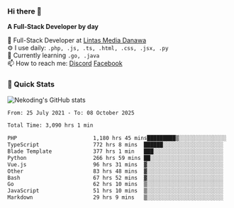 ### Hi there 👋

**A Full-Stack Developer by day**

🔭 Full-Stack Developer at [Lintas Media Danawa](https://www.lintasmediadanawa.com/)  
⚙️ I use daily: `.php, .js, .ts, .html, .css, .jsx, .py`  
🌱 Currently learning `.go, .java`  
📫 How to reach me: [Discord](https://discordapp.com/users/984448732999327766)  [Facebook](https://fb.me/tyvandi)  

### 🚀 Quick Stats  

![Nekoding's GitHub stats](https://github-readme-stats.vercel.app/api?username=nekoding&show_icons=true)

<!--START_SECTION:waka-->

```txt
From: 25 July 2021 - To: 08 October 2025

Total Time: 3,090 hrs 1 min

PHP                        1,180 hrs 45 mins█████████▒░░░░░░░░░░░░░░░   37.20 %
TypeScript                 772 hrs 8 mins  ██████░░░░░░░░░░░░░░░░░░░   24.33 %
Blade Template             377 hrs 1 min   ███░░░░░░░░░░░░░░░░░░░░░░   11.88 %
Python                     266 hrs 59 mins ██░░░░░░░░░░░░░░░░░░░░░░░   08.41 %
Vue.js                     96 hrs 31 mins  ▓░░░░░░░░░░░░░░░░░░░░░░░░   03.04 %
Other                      83 hrs 48 mins  ▓░░░░░░░░░░░░░░░░░░░░░░░░   02.64 %
Bash                       67 hrs 52 mins  ▓░░░░░░░░░░░░░░░░░░░░░░░░   02.14 %
Go                         62 hrs 10 mins  ▒░░░░░░░░░░░░░░░░░░░░░░░░   01.96 %
JavaScript                 51 hrs 10 mins  ▒░░░░░░░░░░░░░░░░░░░░░░░░   01.61 %
Markdown                   29 hrs 9 mins   ▒░░░░░░░░░░░░░░░░░░░░░░░░   00.92 %
```

<!--END_SECTION:waka-->

<!--
**nekoding/nekoding** is a ✨ _special_ ✨ repository because its `README.md` (this file) appears on your GitHub profile.

Here are some ideas to get you started:

- 🔭 I’m currently working on ...
- 🌱 I’m currently learning ...
- 👯 I’m looking to collaborate on ...
- 🤔 I’m looking for help with ...
- 💬 Ask me about ...
- 📫 How to reach me: ...
- 😄 Pronouns: ...
- ⚡ Fun fact: ...
-->
